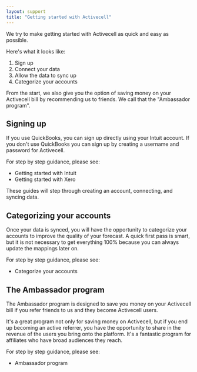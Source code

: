 ```yaml
---
layout: support
title: "Getting started with Activecell"
---
```


We try to make getting started with Activecell as quick and easy as possible.

Here's what it looks like:

<!-- screenshot -->

1. Sign up
2. Connect your data
3. Allow the data to sync up
4. Categorize your accounts

From the start, we also give you the option of saving money on your Activecell bill by recommending us to friends. We call that the "Ambassador program".

## Signing up

If you use QuickBooks, you can sign up directly using your Intuit account. If you don't use QuickBooks you can sign up by creating a username and password for Activecell.

For step by step guidance, please see:

* Getting started with Intuit
* Getting started with Xero

These guides will step through creating an account, connecting, and syncing data.

## Categorizing your accounts

Once your data is synced, you will have the opportunity to categorize your accounts to improve the quality of your forecast. A quick first pass is smart, but it is not necessary to get everything 100% because you can always update the mappings later on.

For step by step guidance, please see:

* Categorize your accounts

## The Ambassador program

The Ambassador program is designed to save you money on your Activecell bill if you refer friends to us and they become Activecell users.

It's a great program not only for saving money on Activecell, but if you end up becoming an active referrer, you have the opportunity to share in the revenue of the users you bring onto the platform. It's a fantastic program for affiliates who have broad audiences they reach.

For step by step guidance, please see:

* Ambassador program
